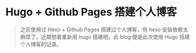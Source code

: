 # Hugo + Github Pages 搭建个人博客


> 之前使用过 Hexo + Github Pages 搭建过个人博客，但 hexo 安装依赖太麻烦了，近期想着重新用 hugo 搭建吧。此 blog 便是此次使用 Hugo 搭建个人博客的记录。

